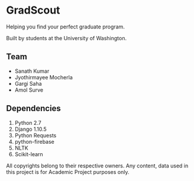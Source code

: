 # GradScout
Helping you find your perfect graduate program.

Built by students at the University of Washington.

## Team
+ Sanath Kumar
+ Jyothirmayee Mocherla
+ Gargi Saha
+ Amol Surve

## Dependencies
1. Python 2.7
2. Django 1.10.5
3. Python Requests
4. python-firebase
5. NLTK
6. Scikit-learn 

All copyrights belong to their respective owners. Any content, data used in this project is for Academic Project purposes only.
